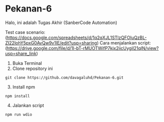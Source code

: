 # Pekanan-6

Halo, ini adalah Tugas Akhir (SanberCode Automation) 

Test case scenario:
(https://docs.google.com/spreadsheets/d/1q2qXJL1STlzQFOIuQzBL-ZI22lohY5pxG0AvQw9v1IE/edit?usp=sharing)
Cara menjalankan script:
(https://drive.google.com/file/d/1I-bT-rMUOTWifP7kjx2iicUygiI21qIN/view?usp=share_link)

1. Buka Terminal
2. Clone repository ini
```
git clone https://github.com/davagaluhd/Pekanan-6.git
```
3. Install npm 
```
npm install
```
4. Jalankan script
```
npm run wdio
```
